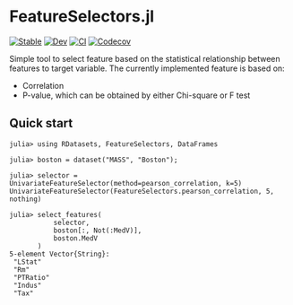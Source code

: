 # FeatureSelectors.jl

[![Stable](https://img.shields.io/badge/docs-stable-blue.svg)](https://darrencl.github.io/FeatureSelectors.jl/stable)
[![Dev](https://img.shields.io/badge/docs-dev-blue.svg)](https://darrencl.github.io/FeatureSelectors.jl/dev)
[![CI](https://github.com/darrencl/FeatureSelectors.jl/workflows/CI/badge.svg)](https://github.com/darrencl/FeatureSelectors.jl/actions?query=workflow%3ACI)
[![Codecov](https://codecov.io/gh/darrencl/FeatureSelectors.jl/branch/master/graph/badge.svg)](https://codecov.io/gh/darrencl/FeatureSelectors.jl)

Simple tool to select feature based on the statistical relationship between features to target variable. The currently implemented feature is based on:

* Correlation
* P-value, which can be obtained by either Chi-square or F test

## Quick start

```
julia> using RDatasets, FeatureSelectors, DataFrames

julia> boston = dataset("MASS", "Boston");

julia> selector = UnivariateFeatureSelector(method=pearson_correlation, k=5)
UnivariateFeatureSelector(FeatureSelectors.pearson_correlation, 5, nothing)

julia> select_features(
           selector,
           boston[:, Not(:MedV)],
           boston.MedV
       )
5-element Vector{String}:
 "LStat"
 "Rm"
 "PTRatio"
 "Indus"
 "Tax"
```